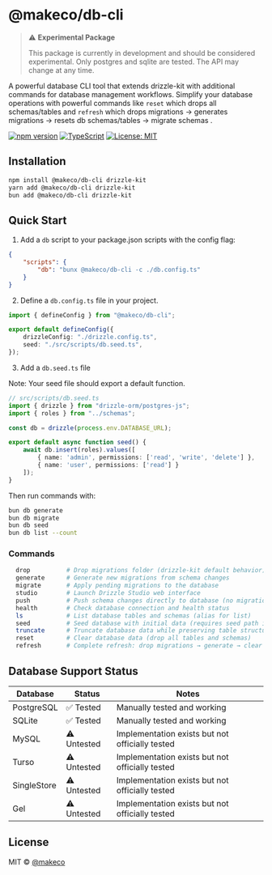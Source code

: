 # @makeco/db-cli

> ⚠️ **Experimental Package**
>
> This package is currently in development and should be considered experimental. Only postgres and sqlite are tested. The API may change at any time.

A powerful database CLI tool that extends drizzle-kit with additional commands for database management workflows. Simplify your database operations with powerful commands like `reset` which drops all schemas/tables and `refresh` which drops migrations → generates migrations → resets db schemas/tables → migrate schemas .

[![npm version](https://badge.fury.io/js/@makeco%2Fdb-cli.svg)](https://badge.fury.io/js/@makeco%2Fdb-cli)
[![TypeScript](https://img.shields.io/badge/TypeScript-5.0+-blue.svg)](https://www.typescriptlang.org/)
[![License: MIT](https://img.shields.io/badge/License-MIT-yellow.svg)](https://opensource.org/licenses/MIT)

## Installation

```bash
npm install @makeco/db-cli drizzle-kit
yarn add @makeco/db-cli drizzle-kit
bun add @makeco/db-cli drizzle-kit
```

## Quick Start

1. Add a `db` script to your package.json scripts with the config flag:

```json
{
	"scripts": {
		"db": "bunx @makeco/db-cli -c ./db.config.ts"
	}
}
```

2. Define a `db.config.ts` file in your project.

```ts
import { defineConfig } from "@makeco/db-cli";

export default defineConfig({
	drizzleConfig: "./drizzle.config.ts",
	seed: "./src/scripts/db.seed.ts",
});
```

3. Add a `db.seed.ts` file

Note: Your seed file should export a default function.

```typescript
// src/scripts/db.seed.ts
import { drizzle } from "drizzle-orm/postgres-js";
import { roles } from "../schemas";

const db = drizzle(process.env.DATABASE_URL);

export default async function seed() {
	await db.insert(roles).values([
		{ name: 'admin', permissions: ['read', 'write', 'delete'] },
		{ name: 'user', permissions: ['read'] }
	]);
}
```

Then run commands with:

```bash
bun db generate
bun db migrate
bun db seed
bun db list --count
```

### Commands

```bash
  drop          # Drop migrations folder (drizzle-kit default behavior)
  generate      # Generate new migrations from schema changes
  migrate       # Apply pending migrations to the database
  studio        # Launch Drizzle Studio web interface
  push          # Push schema changes directly to database (no migrations)
  health        # Check database connection and health status
  ls            # List database tables and schemas (alias for list)
  seed          # Seed database with initial data (requires seed path in db.config.ts)
  truncate      # Truncate database data while preserving table structure
  reset         # Clear database data (drop all tables and schemas)
  refresh       # Complete refresh: drop migrations → generate → clear data → migrate
```

## Database Support Status

| Database    | Status      | Notes                                           |
| ----------- | ----------- | ----------------------------------------------- |
| PostgreSQL  | ✅ Tested   | Manually tested and working                     |
| SQLite      | ✅ Tested   | Manually tested and working                     |
| MySQL       | ⚠️ Untested | Implementation exists but not officially tested |
| Turso       | ⚠️ Untested | Implementation exists but not officially tested |
| SingleStore | ⚠️ Untested | Implementation exists but not officially tested |
| Gel         | ⚠️ Untested | Implementation exists but not officially tested |

## License

MIT © [@makeco](https://github.com/makeco-labs)
